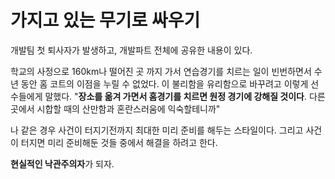 # 가지고 있는 무기로 싸우기


개발팀 첫 퇴사자가 발생하고, 개발파트 전체에 공유한 내용이 있다.  


학교의 사정으로 160km나 떨어진 곳 까지 가서 연습경기를 치르는 일이 빈번하면서 수년 동안 홈 코트의 이점을 누릴 수 없었다.
 이 불리함을 유리함으로 바꾸려고 이렇게 선수들에게 말했다.
  "**장소를 옮겨 가면서 홈경기를 치르면 원정 경기에 강해질 것이다**. 다른 곳에서 시합할 때의 산만함과 혼란스러움에 익숙할테니까"


나 같은 경우 사건이 터지기전까지 최대한 미리 준비를 해두는 스타일이다.  그리고 사건이 터지면 미리 준비해둔 것들 중에서 해결을 하려고 한다.  

 **현실적인 낙관주의자**가 되자.